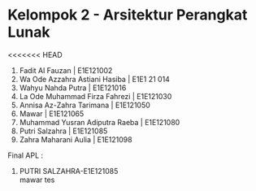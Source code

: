# Kelompok 2 - Arsitektur Perangkat Lunak

<<<<<<< HEAD
1. Fadit Al Fauzan | E1E121002
2. Wa Ode Azzahra Astiani Hasiba | E1E1 21 014
3. Wahyu Nahda Putra | E1E121016
4. La Ode Muhammad Firza Fahrezi | E1E121030
5. Annisa Az-Zahra Tarimana | E1E121050
6. Mawar | E1E121065
7. Muhammad Yusran Adiputra Raeba | E1E121080
8. Putri Salzahra | E1E121085
9. Zahra Maharani Aulia | E1E121098

Final APL :
1. PUTRI SALZAHRA-E1E121085      
mawar tes
